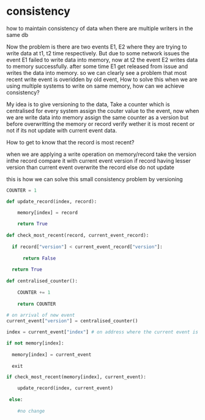 # consistency
how to maintain consistency of data when there are multiple writers in the same db

Now the problem is there are two events E1, E2 where they are trying to write data at t1, t2 time respectively. But due to some network issues the event E1 failed to write data into memory, now at t2 the event E2 writes data to memory successfully. after some time E1 get released from issue and writes the data into memory.
so we can clearly see a problem that most recent write event is overidden by old event, How to solve this when we are using multiple systems to write on same memory, how can we achieve consistency?

My idea is to give versioning to the data, Take a counter which is centralised for every system assign the couter value to the event, now when we are write data into memory assign the same counter as a version but before overwritting the memory or record verify wether it is most recent or not if its not update with current event data.

How to get to know that the record is most recent?

when we are applying a write operation on memory/record take the version inthe record compare it with current event version if record having lesser version than current event overwrite the record else do not update 

this is how we can solve this small consistency problem by versioning

```python
COUNTER = 1

def update_record(index, record):

    memory[index] = record
    
    return True
    
def check_most_recent(record, current_event_record):
  
  if record["version"] < current_event_record["version"]:
      
      return False
      
  return True
  
def centralised_counter():
    
    COUNTER += 1
    
    return COUNTER
    
# on arrival of new event 
current_event["version"] = centralised_counter()

index = current_event["index"] # on address where the current event is trying to write

if not memory[index]:
  
  memory[index] = current_event
  
  exit

if check_most_recent(memory[index], current_event):

    update_record(index, current_event)
   
 else:
 
    #no change
```
